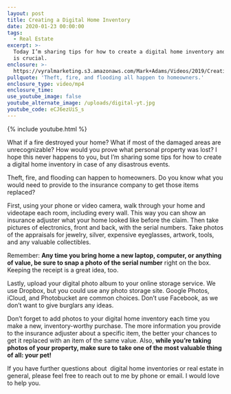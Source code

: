 ```yaml
---
layout: post
title: Creating a Digital Home Inventory
date: 2020-01-23 00:00:00
tags:
  - Real Estate
excerpt: >-
  Today I’m sharing tips for how to create a digital home inventory and why this
  is crucial.
enclosure: >-
  https://vyralmarketing.s3.amazonaws.com/Mark+Adams/Videos/2019/Creating+a+Digital+Home+Inventory+(1).mp4
pullquote: 'Theft, fire, and flooding all happen to homeowners.'
enclosure_type: video/mp4
enclosure_time:
use_youtube_image: false
youtube_alternate_image: /uploads/digital-yt.jpg
youtube_code: eCJ6ezUiS_s
---
```


{% include youtube.html %}

What if a fire destroyed your home? What if most of the damaged areas are unrecognizable? How would you prove what personal property was lost? I hope this never happens to you, but I’m sharing some tips for how to create a digital home inventory in case of any disastrous events.&nbsp;

Theft, fire, and flooding can happen to homeowners. Do you know what you would need to provide to the insurance company to get those items replaced?&nbsp;

First, using your phone or video camera, walk through your home and videotape each room, including every wall. This way you can show an insurance adjuster what your home looked like before the claim. Then take pictures of electronics, front and back, with the serial numbers. Take photos of the appraisals for jewelry, silver, expensive eyeglasses, artwork, tools, and any valuable collectibles.

Remember: **Any time you bring home a new laptop, computer, or anything of value, be sure to snap a photo of the serial number** right on the box. Keeping the receipt is a great idea, too.&nbsp;

Lastly, upload your digital photo album to your online storage service. We use Dropbox, but you could use any photo storage site. Google Photos, iCloud, and Photobucket are common choices. Don’t use Facebook, as we don’t want to give burglars any ideas.&nbsp;

Don’t forget to add photos to your digital home inventory each time you make a new, inventory-worthy purchase. The more information you provide to the insurance adjuster about a specific item, the better your chances to get it replaced with an item of the same value. Also, **while you’re taking photos of your property, make sure to take one of the most valuable thing of all: your pet\!**&nbsp;

If you have further questions about &nbsp;digital home inventories or real estate in general, please feel free to reach out to me by phone or email. I would love to help you.